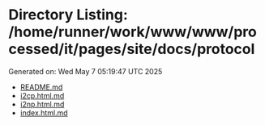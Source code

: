 # Directory Listing: /home/runner/work/www/www/processed/it/pages/site/docs/protocol
Generated on: Wed May  7 05:19:47 UTC 2025

- [README.md](README.md)
- [i2cp.html.md](i2cp.html.md)
- [i2np.html.md](i2np.html.md)
- [index.html.md](index.html.md)
